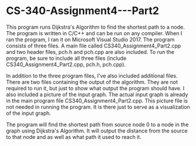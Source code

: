 # CS-340-Assignment4---Part2

This program runs Dijkstra's Algorithm to find the shortest path to a node. The program is written in C/C++ and can be run on any compiler. When I ran the program, I ran it on Microsoft Visual Studio 2017. The program consists of three files. A main file called CS340_Assignment4_Part2.cpp and two header files, pch.h and pch.cpp are also included. To run the program, be sure to include all three files (include CS340_Assignment4_Part2.cpp, pch.h, pch.cpp). 

In addition to the three program files, I've also included additional files. There are two files containing the output of the algorithm. They are not required to run it, but just to show what output the program should have. I also included a picture of the input graph. The actual input graph is already in the main program file CS340_Assignment4_Part2.cpp. This picture file is not needed in running the program. It is there just to serve as a visualization of the input graph.

The program will find the shortest path from source node 0 to a node in the graph using Dijkstra's Algorithm. It will output the distance from the source to that node and as well as what path it used to reach it.

